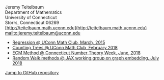 Jeremy Teitelbaum   
Department of Mathematics   
University of Connecticut   
Storrs, Connecticut 06269   
[http://teitelbaum.math.uconn.edu](http://teitelbaum.math.uconn.edu)  
[mailto:jeremy.teitelbaum@uconn.edu](mailto:jeremy.teitelbaum@uconn.edu)  

- [Regression @ UConn Math Club, March, 2015](./MathTalk.slides.html)
- [Counting Trees @ UConn Math Club, February 2018](./talk.pdf)
- [ECM Method @ Connecticut Number Theory Week, June, 2018](./ctnt2018.pdf) 
- [Random Walk methods @ JAX working group on graph embedding, July 2018](./graphE.pdf)


[Jump to GitHub repository](http://github.uconn.edu/jet08013/Talks.git)

